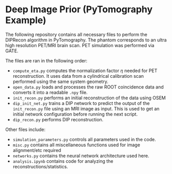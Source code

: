 # Deep Image Prior (PyTomography Example)
The following repository contains all necessary files to perform the DIPRecon algorithm in PyTomography. The phantom corresponds to an ultra high resolution PET/MRI brain scan. PET simulation was performed via GATE.

The files are ran in the following order:

* `compute_eta.py` computes the normalization factor $\eta$ needed for PET reconstruction. It uses data from a cylindrical calibration scan performed using the same system geometry.
* `open_data.py` loads and processes the raw ROOT coincidence data and converts it into a readable `.npy` file.
* `init_recon.py` performs an initial reconstruction of the data using OSEM
* `dip_init_net.py` trains a DIP network to predict the output of the `init_recon.py` file using an MRI image as input. This is used to get an initial network configuration before running the next script.
* `dip_recon.py` performs DIP reconstruction.

Other files include:

* `simulation_parameters.py` controls all parameters used in the code.
* `misc.py` contains all miscellaneous functions used for image alignment/etc required
* `networks.py` contains the neural network architecture used here.
* `analysis.ipynb` contains code for analyzing the reconstructions/statistics.
